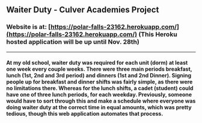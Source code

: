 ## Waiter Duty - Culver Academies Project
### Website is at: [https://polar-falls-23162.herokuapp.com/](https://polar-falls-23162.herokuapp.com/) (This Heroku hosted application will be up until Nov. 28th)
----
#### At my old school, waiter duty was required for each unit (dorm) at least one week every couple weeks. There were three main periods breakfast, lunch (1st, 2nd and 3rd period) and dinners (1st and 2nd Dinner). Signing people up for breakfast and dinner shifts was fairly simple, as there were no limitations there. Whereas for the lunch shifts, a cadet (student) could have one of three lunch periods, for each weekday. Previously, someone would have to sort through this and make a schedule where everyone was doing waiter duty at the correct time in equal amounts, which was pretty tedious, though this web application automates that process.

